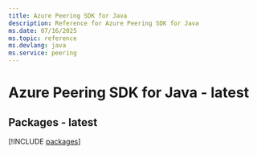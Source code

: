 ```yaml
---
title: Azure Peering SDK for Java
description: Reference for Azure Peering SDK for Java
ms.date: 07/16/2025
ms.topic: reference
ms.devlang: java
ms.service: peering
---
```

# Azure Peering SDK for Java - latest
## Packages - latest
[!INCLUDE [packages](peering-index.md)]
